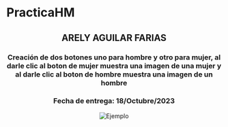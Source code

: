 # PracticaHM

<P>
  <h2 align="center">ARELY AGUILAR FARIAS</h2>
  <h3 align="center">Creación de dos botones uno para hombre y otro para mujer, al darle clic al boton de mujer muestra una imagen de una mujer y al darle clic al boton de hombre muestra una imagen de un hombre</h3>
  <h3 align="center">Fecha de entrega: 18/Octubre/2023</h3>
</P>

<center>
  <img src=https://github.com/Arely2409/Angular_Practica_H-M/assets/84819096/3a8776ff-de75-4ca0-a8ef-844e9d6ca232 alt="Ejemplo" align="center">
</center>

